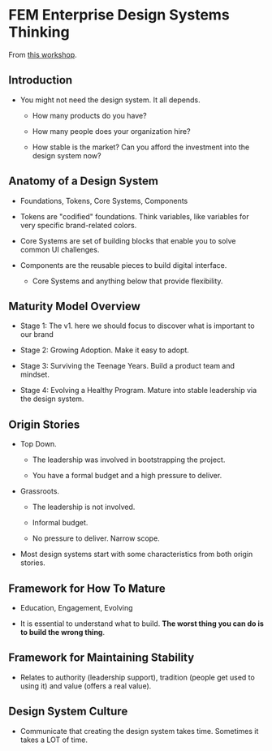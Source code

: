 # FEM Enterprise Design Systems Thinking

From [this workshop](https://frontendmasters.com/workshops/enterprise-design-systems/).

## Introduction

- You might not need the design system. It all depends.

  - How many products do you have?

  - How many people does your organization hire?

  - How stable is the market? Can you afford the investment into the design system now?

## Anatomy of a Design System

- Foundations, Tokens, Core Systems, Components

- Tokens are "codified" foundations. Think variables, like variables for very specific brand-related colors.

- Core Systems are set of building blocks that enable you to solve common UI challenges.

- Components are the reusable pieces to build digital interface.

  - Core Systems and anything below that provide flexibility.

## Maturity Model Overview

- Stage 1: The v1. here we should focus to discover what is important to our brand

- Stage 2: Growing Adoption. Make it easy to adopt.

- Stage 3: Surviving the Teenage Years. Build a product team and mindset.

- Stage 4: Evolving a Healthy Program. Mature into stable leadership via the design system.

## Origin Stories

- Top Down.

  - The leadership was involved in bootstrapping the project.

  - You have a formal budget and a high pressure to deliver.

- Grassroots.

  - The leadership is not involved.

  - Informal budget.

  - No pressure to deliver. Narrow scope.

- Most design systems start with some characteristics from both origin stories.

## Framework for How To Mature

- Education, Engagement, Evolving

- It is essential to understand what to build. **The worst thing you can do is to build the wrong thing**.

## Framework for Maintaining Stability

- Relates to authority (leadership support), tradition (people get used to using it) and value (offers a real value).

## Design System Culture

- Communicate that creating the design system takes time. Sometimes it takes a LOT of time.
